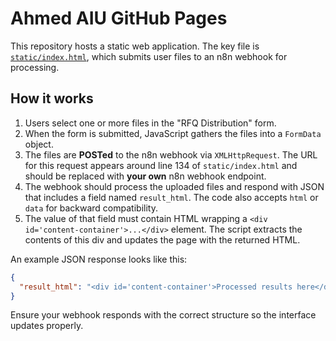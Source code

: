 # Ahmed AIU GitHub Pages

This repository hosts a static web application. The key file is [`static/index.html`](static/index.html), which submits user files to an n8n webhook for processing.

## How it works

1. Users select one or more files in the "RFQ Distribution" form.
2. When the form is submitted, JavaScript gathers the files into a `FormData` object.
3. The files are **POSTed** to the n8n webhook via `XMLHttpRequest`. The URL for this request appears around line 134 of `static/index.html` and should be replaced with **your own** n8n webhook endpoint.
4. The webhook should process the uploaded files and respond with JSON that includes a field named `result_html`. The code also accepts `html` or `data` for backward compatibility.
5. The value of that field must contain HTML wrapping a `<div id='content-container'>...</div>` element. The script extracts the contents of this div and updates the page with the returned HTML.

An example JSON response looks like this:

```json
{
  "result_html": "<div id='content-container'>Processed results here</div>"
}
```

Ensure your webhook responds with the correct structure so the interface updates properly.
